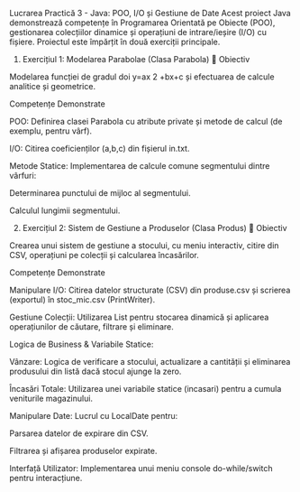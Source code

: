 Lucrarea Practică 3 - Java: POO, I/O și Gestiune de Date
Acest proiect Java demonstrează competențe în Programarea Orientată pe Obiecte (POO), gestionarea colecțiilor dinamice și operațiuni de intrare/ieșire (I/O) cu fișiere. Proiectul este împărțit în două exerciții principale.

1. Exercițiul 1: Modelarea Parabolae (Clasa Parabola) 📐
Obiectiv

Modelarea funcției de gradul doi y=ax 
2
 +bx+c și efectuarea de calcule analitice și geometrice.

Competențe Demonstrate

POO: Definirea clasei Parabola cu atribute private și metode de calcul (de exemplu, pentru vârf).

I/O: Citirea coeficienților (a,b,c) din fișierul in.txt.

Metode Statice: Implementarea de calcule comune segmentului dintre vârfuri:

Determinarea punctului de mijloc al segmentului.

Calculul lungimii segmentului.

2. Exercițiul 2: Sistem de Gestiune a Produselor (Clasa Produs) 🛒
Obiectiv

Crearea unui sistem de gestiune a stocului, cu meniu interactiv, citire din CSV, operațiuni pe colecții și calcularea încasărilor.

Competențe Demonstrate

Manipulare I/O: Citirea datelor structurate (CSV) din produse.csv și scrierea (exportul) în stoc_mic.csv (PrintWriter).

Gestiune Colecții: Utilizarea List<Produs> pentru stocarea dinamică și aplicarea operațiunilor de căutare, filtrare și eliminare.

Logica de Business & Variabile Statice:

Vânzare: Logica de verificare a stocului, actualizare a cantității și eliminarea produsului din listă dacă stocul ajunge la zero.

Încasări Totale: Utilizarea unei variabile statice (incasari) pentru a cumula veniturile magazinului.

Manipulare Date: Lucrul cu LocalDate pentru:

Parsarea datelor de expirare din CSV.

Filtrarea și afișarea produselor expirate.

Interfață Utilizator: Implementarea unui meniu console do-while/switch pentru interacțiune.